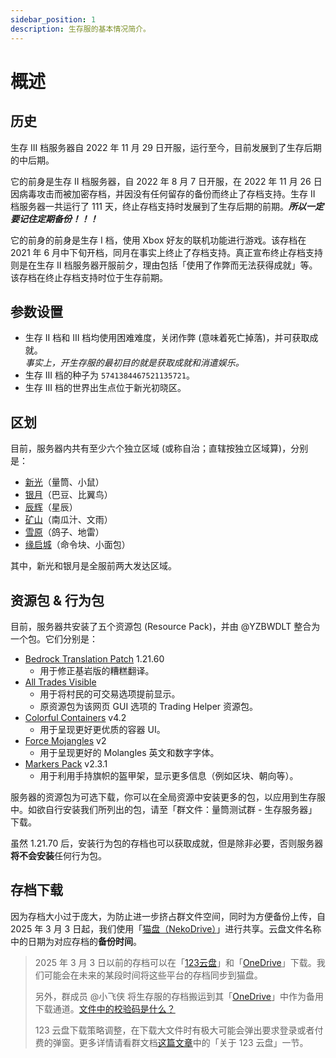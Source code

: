 ```yaml
---
sidebar_position: 1
description: 生存服的基本情况简介。
---
```


# 概述

## 历史

生存 III 档服务器自 2022 年 11 月 29 日开服，运行至今，目前发展到了生存后期的中后期。

它的前身是生存 II 档服务器，自 2022 年 8 月 7 日开服，在 2022 年 11 月 26 日因病毒攻击而被加密存档，并因没有任何留存的备份而终止了存档支持。生存 II 档服务器一共运行了 111 天，终止存档支持时发展到了生存后期的前期。***所以一定要记住定期备份！！！***

它的前身的前身是生存 I 档，使用 Xbox 好友的联机功能进行游戏。该存档在 2021 年 6 月中下旬开档，同月在事实上终止了存档支持。真正宣布终止存档支持则是在生存 II 档服务器开服前夕，理由包括「使用了作弊而无法获得成就」等。该存档在终止存档支持时位于生存前期。

## 参数设置

- 生存 II 档和 III 档均使用困难难度，关闭作弊 (意味着死亡掉落)，并可获取成就。  
  *事实上，开生存服的最初目的就是获取成就和消遣娱乐。*
- 生存 III 档的种子为 `5741384467521135721`。
- 生存 III 档的世界出生点位于新光初晓区。

## 区划

目前，服务器内共有至少六个独立区域 (或称自治；直辖按独立区域算)，分别是：

- [新光](developing_areas/xinguang/summary)（量筒、小鼠）
- [银月](developing_areas/silvermoon/summary)（巴豆、比翼鸟）
- [辰辉](developing_areas/chenhui)（星辰）
- [矿山](developing_areas/diggings)（南瓜汁、文雨）
- [雪原](developing_areas/snowfield)（鸽子、地雷）
- [缘启城](developing_areas/yuanqi)（命令块、小面包）

其中，新光和银月是全服前两大发达区域。

## 资源包 & 行为包

目前，服务器共安装了五个资源包 (Resource Pack)，并由 @YZBWDLT 整合为一个包。它们分别是：

- [Bedrock Translation Patch](https://github.com/ff98sha/mclangcn) 1.21.60
  - 用于修正基岩版的糟糕翻译。
- [All Trades Visible](https://bedrocktweaks.net/resource-packs/)
  - 用于将村民的可交易选项提前显示。
  - 原资源包为该网页 GUI 选项的 Trading Helper 资源包。
- [Colorful Containers](https://mcpedl.com/colourful-containers-be-2/) v4.2
  - 用于呈现更好更优质的容器 UI。
- [Force Mojangles](https://yzbwdlt.pages.dev/docs/dev_template/force_mojangles_v2) v2
  - 用于呈现更好的 Molangles 英文和数字字体。
- [Markers Pack](https://www.foxynotail.com/resource-packs/markers) v2.3.1
  - 用于利用手持旗帜的盔甲架，显示更多信息（例如区块、朝向等）。

服务器的资源包为可选下载，你可以在全局资源中安装更多的包，以应用到生存服中。如欲自行安装我们所列出的包，请至「群文件：量筒测试群 - 生存服务器」下载。

虽然 1.21.70 后，安装行为包的存档也可以获取成就，但是除非必要，否则服务器**将不会安装**任何行为包。

## 存档下载

因为存档大小过于庞大，为防止进一步挤占群文件空间，同时为方便备份上传，自 2025 年 3 月 3 日起，我们使用「[猫盘（NekoDrive）](https://app.nekodrive.net/s/4kDhY)」进行共享。云盘文件名称中的日期为对应存档的**备份时间**。

> 2025 年 3 月 3 日以前的存档可以在「[123云盘](https://www.123684.com/s/t3TqVv-EC3kh)」和「[OneDrive](https://1drv.ms/u/c/365ab37ede8dd3c6/ERAkOVOYsuJCsgss9CuYWgEBjoBExZxKBGZOjAzgDbcR8Q?e=dTAjY6)」下载。我们可能会在未来的某段时间将这些平台的存档同步到猫盘。
>
> 另外，群成员 @小飞侠 将生存服的存档搬运到其「[OneDrive](https://tang07-my.sharepoint.com/:f:/g/personal/admin_tang07_onmicrosoft_com/Eta9C-_nxlpEocOOYD2hrVsB0zYrE6cIssB9MMer1py5fw?e=ceJxma)」中作为备用下载通道。[文件中的校验码是什么？](../../tools/howto/hashfile)
>
> 123 云盘下载策略调整，在下载大文件时有极大可能会弹出要求登录或者付费的弹窗。更多详情请看群文档[这篇文章](../../tools/urls/mcbe)中的「关于 123 云盘」一节。
